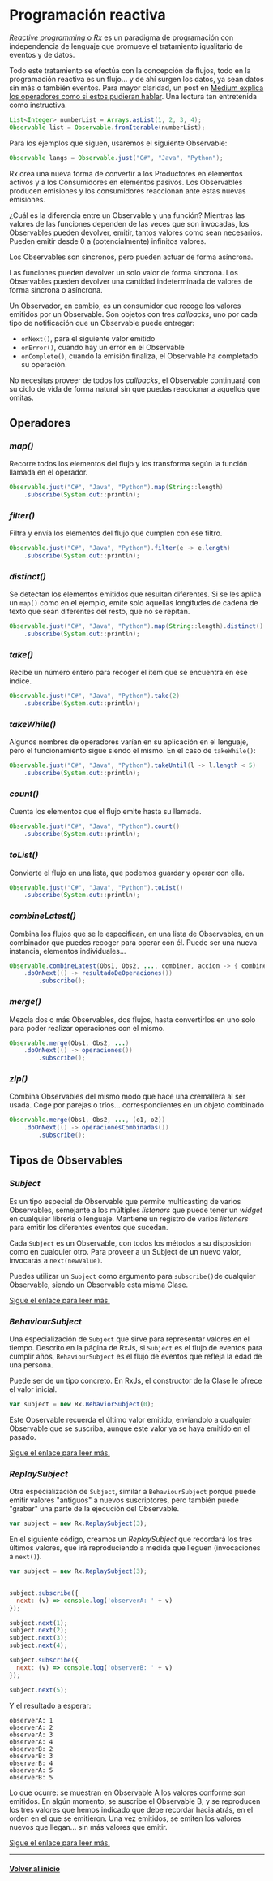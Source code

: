 # Programación reactiva

[_Reactive programming_ o _Rx_][reactiveprogramming] es un paradigma de programación con independencia de lenguaje que promueve el tratamiento igualitario de eventos y de datos.

Todo este tratamiento se efectúa con la concepción de flujos, todo en la programación reactiva es un flujo... y de ahí surgen los datos, ya sean datos sin más o también eventos. Para mayor claridad, un post en [Medium explica los operadores como si estos pudieran hablar][speakingoperators]. Una lectura tan entretenida como instructiva.

```java
List<Integer> numberList = Arrays.asList(1, 2, 3, 4);
Observable list = Observable.fromIterable(numberList);
```

Para los ejemplos que siguen, usaremos el siguiente Observable:

```java
Observable langs = Observable.just("C#", "Java", "Python");
```

Rx crea una nueva forma de convertir a los Productores en elementos activos y a los Consumidores en elementos pasivos. Los Observables producen emisiones y los consumidores reaccionan ante estas nuevas emisiones.

¿Cuál es la diferencia entre un Observable y una función? Mientras las valores de las funciones dependen de las veces que son invocadas, los Observables pueden devolver, emitir, tantos valores como sean necesarios. Pueden emitir desde 0 a (potencialmente) infinitos valores.

Los Observables son síncronos, pero pueden actuar de forma asíncrona.

Las funciones pueden devolver un solo valor de forma síncrona.
Los Observables pueden devolver una cantidad indeterminada de valores de forma síncrona o asíncrona.

Un Observador, en cambio, es un consumidor que recoge los valores emitidos por un Observable. Son objetos con tres _callbacks_, uno por cada tipo de notificación que un Observable puede entregar:

* `onNext()`, para el siguiente valor emitido
* `onError()`, cuando hay un error en el Observable
* `onComplete()`, cuando la emisión finaliza, el Observable ha completado su operación.

No necesitas proveer de todos los _callbacks_, el Observable continuará con su ciclo de vida de forma natural sin que puedas reaccionar a aquellos que omitas.

## Operadores

### _map()_

Recorre todos los elementos del flujo y los transforma según la función llamada en el operador.

```java
Observable.just("C#", "Java", "Python").map(String::length)
    .subscribe(System.out::println);
```

### _filter()_

Filtra y envía los elementos del flujo que cumplen con ese filtro.

```java
Observable.just("C#", "Java", "Python").filter(e -> e.length)
    .subscribe(System.out::println);
```

### _distinct()_

Se detectan los elementos emitidos que resultan diferentes. Si se les aplica un `map()` como en el ejemplo, emite solo aquellas longitudes de cadena de texto que sean diferentes del resto, que no se repitan.

```java
Observable.just("C#", "Java", "Python").map(String::length).distinct()
    .subscribe(System.out::println);
```

### _take()_

Recibe un número entero para recoger el item que se encuentra en ese índice.

```java
Observable.just("C#", "Java", "Python").take(2)
    .subscribe(System.out::println);
```

### _takeWhile()_

Algunos nombres de operadores varían en su aplicación en el lenguaje, pero el funcionamiento sigue siendo el mismo. En el caso de `takeWhile()`:

```java
Observable.just("C#", "Java", "Python").takeUntil(l -> l.length < 5)
    .subscribe(System.out::println);
```

### _count()_

Cuenta los elementos que el flujo emite hasta su llamada.

```java
Observable.just("C#", "Java", "Python").count()
    .subscribe(System.out::println);
```

### _toList()_

Convierte el flujo en una lista, que podemos guardar y operar con ella.

```java
Observable.just("C#", "Java", "Python").toList()
    .subscribe(System.out::println);
```

### _combineLatest()_

Combina los flujos que se le especifican, en una lista de Observables, en un combinador que puedes recoger para operar con él. Puede ser una nueva instancia, elementos individuales...

```java
Observable.combineLatest(Obs1, Obs2, ..., combiner, accion -> { combiner.operaciones(); }
    .doOnNext(() -> resultadoDeOperaciones())
        .subscribe();
```

### _merge()_

Mezcla dos o más Observables, dos flujos, hasta convertirlos en uno solo para poder realizar operaciones con el mismo.

```java
Observable.merge(Obs1, Obs2, ...)
    .doOnNext(() -> operaciones())
        .subscribe();
```

### _zip()_

Combina Observables del mismo modo que hace una cremallera al ser usada. Coge por parejas o tríos... correspondientes en un objeto combinado

```java
Observable.merge(Obs1, Obs2, ..., (o1, o2))
    .doOnNext(() -> operacionesCombinadas())
        .subscribe();
```

## Tipos de Observables

### _Subject_

Es un tipo especial de Observable que permite multicasting de varios Observables, semejante a los múltiples _listeners_ que puede tener un _widget_ en cualquier librería o lenguaje. Mantiene un registro de varios _listeners_ para emitir los diferentes eventos que sucedan.

Cada `Subject` es un Observable, con todos los métodos a su disposición como en cualquier otro. Para proveer a un Subject de un nuevo valor, invocarás a `next(newValue)`.

Puedes utilizar un `Subject` como argumento para `subscribe()`de cualquier Observable, siendo un Observable esta misma Clase.

[Sigue el enlace para leer más.](http://reactivex.io/rxjs/manual/overview.html#subject)

### _BehaviourSubject_

Una especialización de `Subject` que sirve para representar valores en el tiempo. Descrito en la página de RxJs, si `Subject` es el flujo de eventos para cumplir años, `BehaviourSubject` es el flujo de eventos que refleja la edad de una persona. 

Puede ser de un tipo concreto. En RxJs, el constructor de la Clase le ofrece el valor inicial.

```javascript
var subject = new Rx.BehaviorSubject(0); 
```

Este Observable recuerda el último valor emitido, enviandolo a cualquier Observable que se suscriba, aunque este valor ya se haya emitido en el pasado.

[Sigue el enlace para leer más.](http://reactivex.io/rxjs/manual/overview.html#behaviorsubject)

### _ReplaySubject_

Otra especialización de `Subject`, similar a `BehaviourSubject` porque puede emitir valores "antiguos" a nuevos suscriptores, pero también puede "grabar" una parte de la ejecución del Observable.

```javascript
var subject = new Rx.ReplaySubject(3);
```

En el siguiente código, creamos un _ReplaySubject_ que recordará los tres últimos valores, que irá reproduciendo a medida que lleguen (invocaciones a `next()`).

```javascript
var subject = new Rx.ReplaySubject(3);


subject.subscribe({
  next: (v) => console.log('observerA: ' + v)
});

subject.next(1);
subject.next(2);
subject.next(3);
subject.next(4);

subject.subscribe({
  next: (v) => console.log('observerB: ' + v)
});

subject.next(5);
```

Y el resultado a esperar:

```
observerA: 1
observerA: 2
observerA: 3
observerA: 4
observerB: 2
observerB: 3
observerB: 4
observerA: 5
observerB: 5
```

Lo que ocurre: se muestran en Observable A los valores conforme son emitidos. En algún momento, se suscribe el Observable B, y se reproducen los tres valores que hemos indicado que debe recordar hacia atrás, en el orden en el que se emitieron. Una vez emitidos, se emiten los valores nuevos que llegan... sin más valores que emitir.

[Sigue el enlace para leer más.](http://reactivex.io/rxjs/manual/overview.html#replaysubject)

---
#### [Volver al inicio][back]

[reactiveprogramming]: http://reactivex.io/
[speakingoperators]: https://medium.freecodecamp.org/rx-if-the-operators-could-speak-58567c4618f1

[back]: ../README.md
